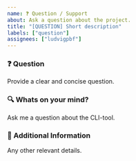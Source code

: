 ```yaml
---
name: ❓ Question / Support
about: Ask a question about the project.
title: "[QUESTION] Short description"
labels: ["question"]
assignees: ["ludvigpbf"]
---
```


### ❓ Question
Provide a clear and concise question.

### 🔍 Whats on your mind?
Ask me a question about the CLI-tool.

### 📌 Additional Information
Any other relevant details.